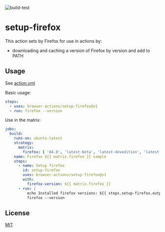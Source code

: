 ![build-test](https://github.com/browser-actions/setup-firefox/workflows/build-test/badge.svg)

# setup-firefox

This action sets by Firefox for use in actions by:

- downloading and caching a version of Firefox by version and add to PATH

## Usage

See [action.yml](action.yml)

Basic usage:

```yaml
steps:
  - uses: browser-actions/setup-firefox@v1
  - run: firefox --version
```

Use in the matrix:
```yaml
jobs:
  build:
    runs-on: ubuntu-latest
    strategy:
      matrix:
        firefox: [ '84.0', 'latest-beta', 'latest-devedition', 'latest-esr', 'latest' ]
    name: Firefox ${{ matrix.firefox }} sample
    steps:
      - name: Setup firefox
        id: setup-firefox
        uses: browser-actions/setup-firefox@v1
        with:
          firefox-version: ${{ matrix.firefox }}
      - run: |
          echo Installed firefox versions: ${{ steps.setup-firefox.outputs.firefox-version }}
          firefox --version
```

## License

[MIT](LICENSE)

